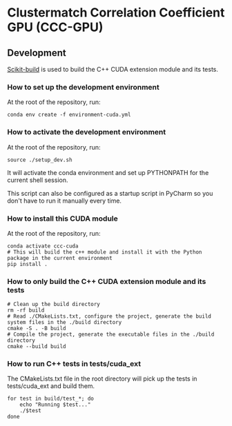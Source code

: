 # Clustermatch Correlation Coefficient GPU (CCC-GPU)

## Development
[Scikit-build](https://scikit-build-core.readthedocs.io/en/latest/getting_started.html) is used to build the C++ CUDA extension module and its tests.

### How to set up the development environment
At the root of the repository, run:
```
conda env create -f environment-cuda.yml
```

### How to activate the development environment
At the root of the repository, run:
```
source ./setup_dev.sh
```
It will activate the conda environment and set up PYTHONPATH for the current shell session.

This script can also be configured as a startup script in PyCharm so you don't have to run it manually every time.

### How to install this CUDA module
At the root of the repository, run:
```
conda activate ccc-cuda
# This will build the c++ module and install it with the Python package in the current environment
pip install .
```

### How to only build the C++ CUDA extension module and its tests
```
# Clean up the build directory
rm -rf build
# Read ./CMakeLists.txt, configure the project, generate the build system files in the ./build directory
cmake -S . -B build
# Compile the project, generate the executable files in the ./build directory
cmake --build build
```

### How to run C++ tests in tests/cuda_ext
The CMakeLists.txt file in the root directory will pick up the tests in tests/cuda_ext and build them.
```
for test in build/test_*; do
    echo "Running $test..."
    ./$test
done
```
